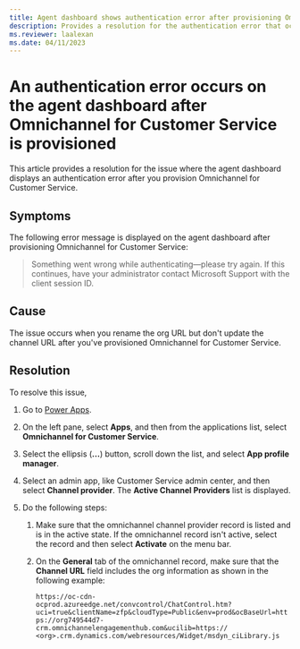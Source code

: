 ```yaml
---
title: Agent dashboard shows authentication error after provisioning Omnichannel for Customer Service
description: Provides a resolution for the authentication error that occurs on the agent dashboard after provisioning Dynamics 365 Omnichannel for Customer Service.
ms.reviewer: laalexan
ms.date: 04/11/2023
---
```

# An authentication error occurs on the agent dashboard after Omnichannel for Customer Service is provisioned

This article provides a resolution for the issue where the agent dashboard displays an authentication error after you provision Omnichannel for Customer Service.

## Symptoms

The following error message is displayed on the agent dashboard after provisioning Omnichannel for Customer Service:

> Something went wrong while authenticating—please try again. If this continues, have your administrator contact Microsoft Support with the client session ID.

## Cause

The issue occurs when you rename the org URL but don't update the channel URL after you've provisioned Omnichannel for Customer Service.

## Resolution

To resolve this issue,

1. Go to [Power Apps](https://make.powerapps.com).
2. On the left pane, select **Apps**, and then from the applications list, select **Omnichannel for Customer Service**.
3. Select the ellipsis (**...**) button, scroll down the list, and select **App profile manager**.
4. Select an admin app, like Customer Service admin center, and then select **Channel provider**. The **Active Channel Providers** list is displayed.
5. Do the following steps:

   1. Make sure that the omnichannel channel provider record is listed and is in the active state. If the omnichannel record isn't active, select the record and then select **Activate** on the menu bar.
   2. On the **General** tab of the omnichannel record, make sure that the **Channel URL** field includes the org information as shown in the following example:

      `https://oc-cdn-ocprod.azureedge.net/convcontrol/ChatControl.htm?uci=true&clientName=zfp&cloudType=Public&env=prod&ocBaseUrl=https://org749544d7-crm.omnichannelengagementhub.com&ucilib=https:// <org>.crm.dynamics.com/webresources/Widget/msdyn_ciLibrary.js`
